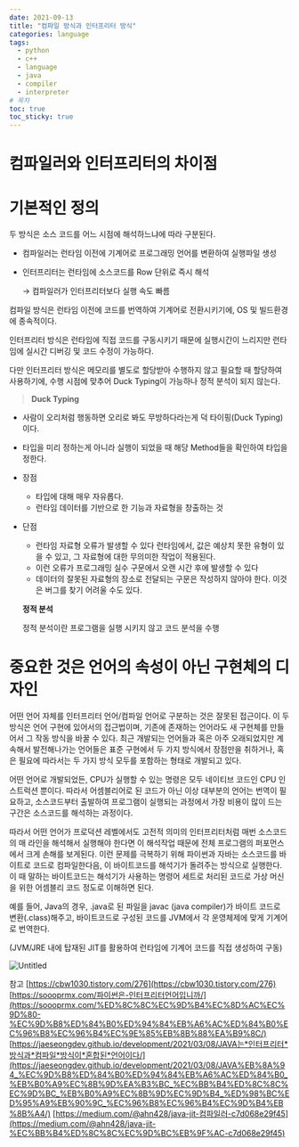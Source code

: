 ```yaml
---
date: 2021-09-13
title: "컴파일 방식과 인터프리터 방식"
categories: language
tags:
  - python
  - c++
  - language
  - java
  - compiler
  - interpreter
# 목차
toc: true
toc_sticky: true
---
```


# 컴파일러와 인터프리터의 차이점

# 기본적인 정의

두 방식은 소스 코드를 어느 시점에 해석하느냐에 따라 구분된다.

- 컴파일러는 런타임 이전에 기계어로 프로그래밍 언어를 변환하여 실행파일 생성
- 인터프리터는 런타임에 소스코드를 Row 단위로 즉시 해석

  → 컴파일러가 인터프리터보다 실행 속도 빠름

컴파일 방식은 런타임 이전에 코드를 번역하여 기계어로 전환시키기에, OS 및 빌드환경에 종속적이다.

인터프리터 방식은 런타임에 직접 코드를 구동시키기 때문에 실행시간이 느리지만 런타임에 실시간 디버깅 및 코드 수정이 가능하다.

다만 인터프리터 방식은 메모리를 별도로 할당받아 수행하지 않고 필요할 때 할당하여 사용하기에, 수행 시점에 맞추어 Duck Typing이 가능하나 정적 분석이 되지 않는다.

> **Duck Typing**

- 사람이 오리처럼 행동하면 오리로 봐도 무방하다라는게 덕 타이핑(Duck Typing)이다.
- 타입을 미리 정하는게 아니라 실행이 되었을 때 해당 Method들을 확인하여 타입을 정한다.
- 장점
  - 타입에 대해 매우 자유롭다.
  - 런타임 데이터를 기반으로 한 기능과 자료형을 창출하는 것
- 단점

  - 런타임 자료형 오류가 발생할 수 있다 런타임에서, 값은 예상치 못한 유형이 있을 수 있고, 그 자료형에 대한 무의미한 작업이 적용된다.
  - 이런 오류가 프로그래밍 실수 구문에서 오랜 시간 후에 발생할 수 있다
  - 데이터의 잘못된 자료형의 장소로 전달되는 구문은 작성하지 않아야 한다. 이것은 버그를 찾기 어려울 수도 있다.

  **정적 분석**

  정적 분석이란 프로그램을 실행 시키지 않고 코드 분석을 수행

# 중요한 것은 언어의 속성이 아닌 구현체의 디자인

어떤 언어 자체를 인터프리터 언어/컴파일 언어로 구분하는 것은 잘못된 접근이다. 이 두 방식은 언어 구현에 있어서의 접근법이며, 기존에 존재하는 언어라도 새 구현체를 만들어서 그 작동 방식을 바꿀 수 있다. 최근 개발되는 언어들과 혹은 아주 오래되었지만 계속해서 발전해나가는 언어들은 표준 구현에서 두 가지 방식에서 장점만을 취하거나, 혹은 필요에 따라서는 두 가지 방식 모두를 포함하는 형태로 개발되고 있다.

어떤 언어로 개발되었든, CPU가 실행할 수 있는 명령은 모두 네이티브 코드인 CPU 인스트럭션 뿐이다. 따라서 어셈블리어로 된 코드가 아닌 이상 대부분의 언어는 번역이 필요하고, 소스코드부터 출발하여 프로그램이 실행되는 과정에서 가장 비용이 많이 드는 구간은 소스코드를 해석하는 과정이다.

따라서 어떤 언어가 프로덕션 레벨에서도 고전적 의미의 인터프리터처럼 매번 소스코드의 매 라인을 해석해서 실행해야 한다면 이 해석작업 때문에 전체 프로그램의 퍼포먼스에서 크게 손해를 보게된다. 이런 문제를 극복하기 위해 파이썬과 자바는 소스코드를 바이트로 코드로 컴파일한다음, 이 바이트코드를 해석기가 돌려주는 방식으로 실행한다. 이 때 말하는 바이트코드는 해석기가 사용하는 명령어 세트로 처리된 코드로 가상 머신을 위한 어셈블리 코드 정도로 이해하면 된다.

예를 들어, Java의 경우, .java로 된 파일을 javac (java compiler)가 바이트 코드로 변환(.class)해주고, 바이트코드로 구성된 코드를 JVM에서 각 운영체제에 맞게 기계어로 번역한다.

(JVM/JRE 내에 탑재된 JIT를 활용하여 런타임에 기계어 코드를 직접 생성하여 구동)

![Untitled](%E1%84%8F%E1%85%A5%E1%86%B7%E1%84%91%E1%85%A1%E1%84%8B%E1%85%B5%E1%86%AF%E1%84%85%E1%85%A5%E1%84%8B%E1%85%AA%20%E1%84%8B%E1%85%B5%E1%86%AB%E1%84%90%E1%85%A5%E1%84%91%E1%85%B3%E1%84%85%E1%85%B5%E1%84%90%E1%85%A5%E1%84%8B%E1%85%B4%20%E1%84%8E%E1%85%A1%E1%84%8B%E1%85%B5%E1%84%8C%E1%85%A5%E1%86%B7%201d14baa08e024b01b5841802ca2482e1/Untitled.png)

참고
[https://cbw1030.tistory.com/276](https://cbw1030.tistory.com/276)
[https://soooprmx.com/파이썬은-인터프리터언어입니까/](https://soooprmx.com/%ED%8C%8C%EC%9D%B4%EC%8D%AC%EC%9D%80-%EC%9D%B8%ED%84%B0%ED%94%84%EB%A6%AC%ED%84%B0%EC%96%B8%EC%96%B4%EC%9E%85%EB%8B%88%EA%B9%8C/)
[https://jaeseongdev.github.io/development/2021/03/08/JAVA는*인터프리터*방식과*컴파일*방식이*혼합된*언어이다/](https://jaeseongdev.github.io/development/2021/03/08/JAVA%EB%8A%94_%EC%9D%B8%ED%84%B0%ED%94%84%EB%A6%AC%ED%84%B0_%EB%B0%A9%EC%8B%9D%EA%B3%BC_%EC%BB%B4%ED%8C%8C%EC%9D%BC_%EB%B0%A9%EC%8B%9D%EC%9D%B4_%ED%98%BC%ED%95%A9%EB%90%9C_%EC%96%B8%EC%96%B4%EC%9D%B4%EB%8B%A4/)
[https://medium.com/@ahn428/java-jit-컴파일러-c7d068e29f45](https://medium.com/@ahn428/java-jit-%EC%BB%B4%ED%8C%8C%EC%9D%BC%EB%9F%AC-c7d068e29f45)
